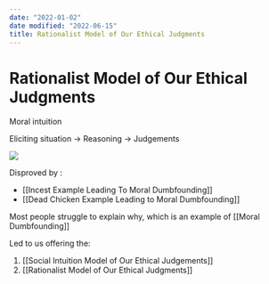 ```yaml
---
date: "2022-01-02"
date modified: "2022-06-15"
title: Rationalist Model of Our Ethical Judgments
---
```


# Rationalist Model of Our Ethical Judgments
Moral intuition

Eliciting situation -> Reasoning -> Judgements

![](https://i.imgur.com/8W3KLlR.png)

Disproved by :

- [[Incest Example Leading To Moral Dumbfounding]]
- [[Dead Chicken Example Leading to Moral Dumbfounding]]

Most people struggle to explain why, which is an example of [[Moral Dumbfounding]]

Led to us offering the:

1. [[Social Intuition Model of Our Ethical Judgements]]
2. [[Rationalist Model of Our Ethical Judgments]]
